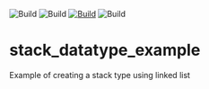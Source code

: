 ![Build](https://github.com/probuilderz/stack_datatype_example/workflows/.github/workflows/ccpp.yml/badge.svg)
![Build](https://github.com/probuilderz/stack_datatype_example/workflows/C%2FC%2B%2B%20CI/badge.svg)
[![Build](https://github.com/probuilderz/stack_datatype_example/workflows/C%2FC%2B%2B%20CI/badge.svg)](https://github.com/probuilderz/stack_datatype_example/actions)
![Build](https://github.com/probuilderz/stack_datatype_example/actions)


# stack_datatype_example
Example of creating a stack type using linked list
